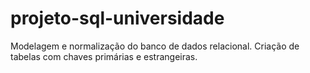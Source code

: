 # projeto-sql-universidade
Modelagem e normalização do banco de dados relacional. Criação de tabelas com chaves primárias e estrangeiras.
